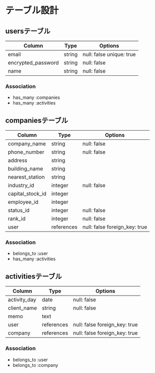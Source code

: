 # テーブル設計

## usersテーブル

| Column             | Type    | Options                  |
| ------------------ | ------- | ------------------------ |
| email              | string  | null: false unique: true |
| encrypted_password | string  | null: false              |
| name               | string  | null: false              |

### Association
- has_many :companies
- has_many :activities


## companiesテーブル

| Column           | Type       | Options                       |
| ---------------- | ---------- | ----------------------------- |
| company_name     | string     | null: false                   |
| phone_number     | string     | null: false                   |
| address          | string     |                               |
| building_name    | string     |                               |
| nearest_station  | string     |                               |
| industry_id      | integer    | null: false                   |
| capital_stock_id | integer    |                               |
| employee_id      | integer    |                               |
| status_id        | integer    | null: false                   |
| rank_id          | integer    | null: false                   |
| user             | references | null: false foreign_key: true |

### Association
- belongs_to :user 
- has_many :activities
 
## activitiesテーブル

| Column       | Type       | Options                       |
| ------------ | ---------- | ----------------------------- |
| activity_day | date       | null: false                   |
| client_name  | string     | null: false                   |
| memo         | text       |                               |
| user         | references | null: false foreign_key: true |
| company      | references | null: false foreign_key: true |

### Association
- belongs_to :user
- belongs_to :company
